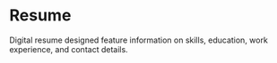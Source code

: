 # Resume
Digital resume designed feature information on skills, education, work experience, and contact details.
